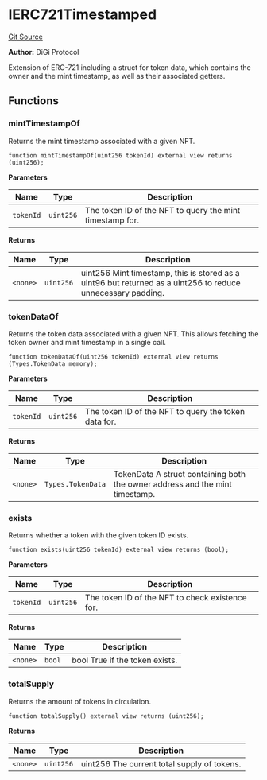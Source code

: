 # IERC721Timestamped
[Git Source](https://github.com/digiv3rse/core-contracts/blob/5454b58664fab805b6888a68ff40915d251f32f3/contracts/interfaces/IERC721Timestamped.sol)

**Author:**
DiGi Protocol

Extension of ERC-721 including a struct for token data, which contains the owner and the mint timestamp, as
well as their associated getters.


## Functions
### mintTimestampOf

Returns the mint timestamp associated with a given NFT.


```solidity
function mintTimestampOf(uint256 tokenId) external view returns (uint256);
```
**Parameters**

|Name|Type|Description|
|----|----|-----------|
|`tokenId`|`uint256`|The token ID of the NFT to query the mint timestamp for.|

**Returns**

|Name|Type|Description|
|----|----|-----------|
|`<none>`|`uint256`|uint256 Mint timestamp, this is stored as a uint96 but returned as a uint256 to reduce unnecessary padding.|


### tokenDataOf

Returns the token data associated with a given NFT. This allows fetching the token owner and
mint timestamp in a single call.


```solidity
function tokenDataOf(uint256 tokenId) external view returns (Types.TokenData memory);
```
**Parameters**

|Name|Type|Description|
|----|----|-----------|
|`tokenId`|`uint256`|The token ID of the NFT to query the token data for.|

**Returns**

|Name|Type|Description|
|----|----|-----------|
|`<none>`|`Types.TokenData`|TokenData A struct containing both the owner address and the mint timestamp.|


### exists

Returns whether a token with the given token ID exists.


```solidity
function exists(uint256 tokenId) external view returns (bool);
```
**Parameters**

|Name|Type|Description|
|----|----|-----------|
|`tokenId`|`uint256`|The token ID of the NFT to check existence for.|

**Returns**

|Name|Type|Description|
|----|----|-----------|
|`<none>`|`bool`|bool True if the token exists.|


### totalSupply

Returns the amount of tokens in circulation.


```solidity
function totalSupply() external view returns (uint256);
```
**Returns**

|Name|Type|Description|
|----|----|-----------|
|`<none>`|`uint256`|uint256 The current total supply of tokens.|


